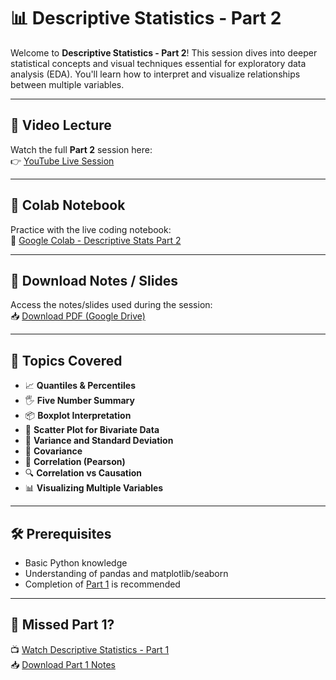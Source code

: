 # 📊 Descriptive Statistics - Part 2

Welcome to **Descriptive Statistics - Part 2**! This session dives into deeper statistical concepts and visual techniques essential for exploratory data analysis (EDA). You'll learn how to interpret and visualize relationships between multiple variables.

---

## 🎥 Video Lecture

Watch the full **Part 2** session here:  
👉 [YouTube Live Session](https://www.youtube.com/live/1ndVC500-EU?si=1pMhPwrvFHrfCBRs)

---

## 📓 Colab Notebook

Practice with the live coding notebook:  
🔗 [Google Colab - Descriptive Stats Part 2](https://colab.research.google.com/drive/19YlpW_N7idyQQvmpgrZg8KNSvIjCPk-8?usp=sharing)

---

## 📄 Download Notes / Slides

Access the notes/slides used during the session:  
📥 [Download PDF (Google Drive)](https://drive.google.com/file/d/1edN9LSbMP3lPh4YMem4n9K0Y6lSeFaP1/view)

---

## 🧠 Topics Covered

- 📈 **Quantiles & Percentiles**
- 🖐️ **Five Number Summary**
- 📦 **Boxplot Interpretation**
- 🔘 **Scatter Plot for Bivariate Data**
- 🎯 **Variance and Standard Deviation**
- 🔁 **Covariance**
- 🔗 **Correlation (Pearson)**
- 🔍 **Correlation vs Causation**
- 📊 **Visualizing Multiple Variables**

---

## 🛠 Prerequisites

- Basic Python knowledge
- Understanding of pandas and matplotlib/seaborn
- Completion of [Part 1](https://www.youtube.com/live/Uv3Blie7F3g?si=MGKAaBLw5iJf_73t) is recommended

---

## 🔁 Missed Part 1?

📺 [Watch Descriptive Statistics - Part 1](https://www.youtube.com/live/Uv3Blie7F3g?si=MGKAaBLw5iJf_73t)  
📥 [Download Part 1 Notes](https://drive.google.com/file/d/1da0Wj1KyUxLtGVnFcPTpgWvKQsWjZly-/view)

